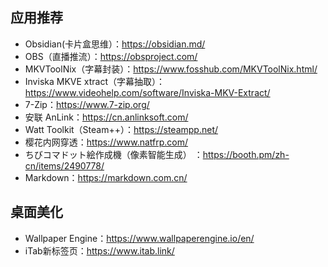 ## 应用推荐
- Obsidian(卡片盒思维）：<https://obsidian.md/>
- OBS（直播推流）：<https://obsproject.com/>
- MKVToolNix（字幕封装）：<https://www.fosshub.com/MKVToolNix.html/>
- Inviska MKVE xtract（字幕抽取）：<https://www.videohelp.com/software/Inviska-MKV-Extract/>
- 7-Zip：<https://www.7-zip.org/>
- 安联 AnLink：<https://cn.anlinksoft.com/>
- Watt Toolkit（Steam++）：<https://steampp.net/>
- 樱花内网穿透：<https://www.natfrp.com/>
- ちびコマドット絵作成機（像素智能生成） ：<https://booth.pm/zh-cn/items/2490778/>
- Markdown：<https://markdown.com.cn/>
## 桌面美化
- Wallpaper Engine：<https://www.wallpaperengine.io/en/>
- iTab新标签页：<https://www.itab.link/>
